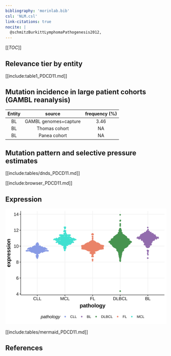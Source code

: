 ```yaml
---
bibliography: 'morinlab.bib'
csl: 'NLM.csl'
link-citations: true
nocite: |
  @schmitzBurkittLymphomaPathogenesis2012, 
---
```

[[_TOC_]]


## Relevance tier by entity

[[include:table1_PDCD11.md]]

## Mutation incidence in large patient cohorts (GAMBL reanalysis)

|Entity|source               |frequency (%)|
|:------:|:---------------------:|:-------------:|
|BL    |GAMBL genomes+capture|3.46         |
|BL    |Thomas cohort        |  NA         |
|BL    |Panea cohort         |  NA         |

## Mutation pattern and selective pressure estimates

[[include:tables/dnds_PDCD11.md]]



[[include:browser_PDCD11.md]]

## Expression
![](images/gene_expression/PDCD11_by_pathology.svg)
<!-- ORIGIN: schmitzBurkittLymphomaPathogenesis2012 -->
<!-- BL: schmitzBurkittLymphomaPathogenesis2012 -->

[[include:tables/mermaid_PDCD11.md]]

## References
